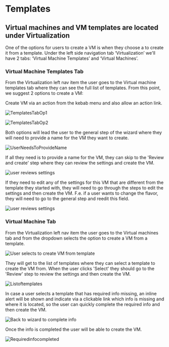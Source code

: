 # Templates

## Virtual machines and VM templates are located under Virtualization

One of the options for users to create a VM is when they choose a to create it from a template.
Under the left side navigation tab ‘Virtualization’ we'll have 2 tabs: ‘Virtual Machine Templates’ and ‘Virtual Machines’.

### Virtual Machine Templates Tab

From the Virtualization left nav item the user goes to the Virtual machine templates tab where they can see the full list of templates.
From this point, we suggest 2 options to create a VM:

Create VM via an action from the kebab menu and also allow an action link.

![TemplatesTabOp1](img/TemplatesTabsOp1.png)

![TemplatesTabOp2](img/TemplatesTabsOp2.png)

Both options will lead the user to the general step of the wizard where they will need to provide a name for the VM they want to create.

![UserNeedsToProvideName](img/provide-name.png)

If all they need is to provide a name for the VM, they can skip to the 'Review and create' step where they can review the settings and create the VM.

![user reviews settings](img/CompletesReqiredInfoTemplate.png)

If they need to edit any of the settings for this VM that are different from the template they started with, they will need to go through the steps to edit the settings and then create the VM. F.e. if a user wants to change the flavor, they will need to go to the general step and reedit this field.

![user reviews settings](img/edit-t-before-creating-vm.png)

### Virtual Machine Tab

From the Virtualization left nav item the user goes to the Virtual machines tab and from the dropdown selects the option to create a VM from a template.

![User selects to create VM from template](img/Dropdown_CreateTemplate.png)

They will get to the list of templates where they can select a template to create the VM from. When the user clicks 'Select' they should go to the 'Review' step to review the settings and then create the VM.

![Listoftemplates](img/select-t-from-wizard-list.png)

In case a user selects a template that has required info missing, an inline alert will be shown and indicate via a clickable link which info is missing and where it is located, so the user can quickly complete the required info and then create the VM.

![Back to wizard to complete info](img/Step-1-basic-template-3.png)

Once the info is completed the user will be able to create the VM.

![Requiredinfocompleted](img/CompletesReqiredInfo.png)
